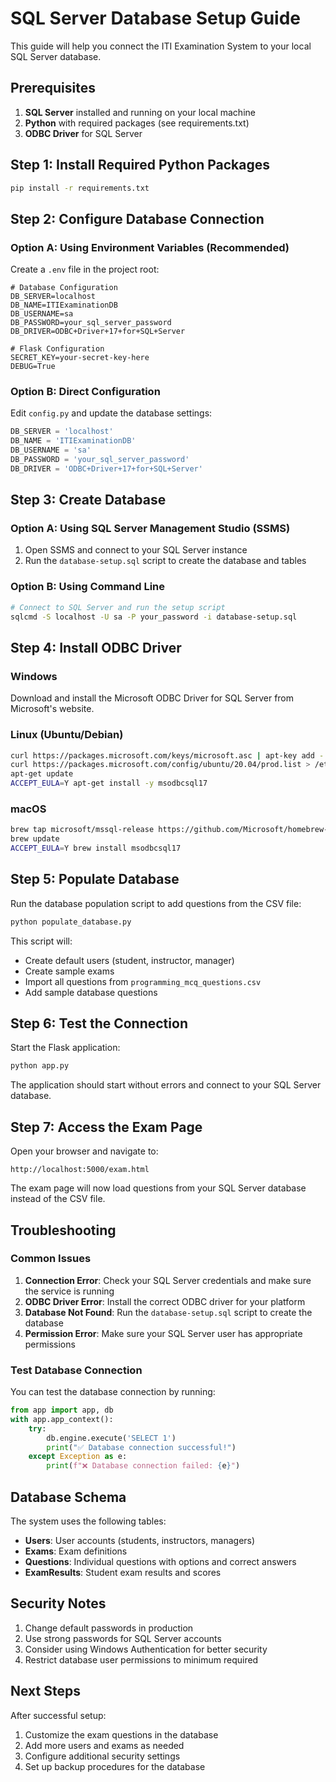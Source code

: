 # SQL Server Database Setup Guide

This guide will help you connect the ITI Examination System to your local SQL Server database.

## Prerequisites

1. **SQL Server** installed and running on your local machine
2. **Python** with required packages (see requirements.txt)
3. **ODBC Driver** for SQL Server

## Step 1: Install Required Python Packages

```bash
pip install -r requirements.txt
```

## Step 2: Configure Database Connection

### Option A: Using Environment Variables (Recommended)

Create a `.env` file in the project root:

```env
# Database Configuration
DB_SERVER=localhost
DB_NAME=ITIExaminationDB
DB_USERNAME=sa
DB_PASSWORD=your_sql_server_password
DB_DRIVER=ODBC+Driver+17+for+SQL+Server

# Flask Configuration
SECRET_KEY=your-secret-key-here
DEBUG=True
```

### Option B: Direct Configuration

Edit `config.py` and update the database settings:

```python
DB_SERVER = 'localhost'
DB_NAME = 'ITIExaminationDB'
DB_USERNAME = 'sa'
DB_PASSWORD = 'your_sql_server_password'
DB_DRIVER = 'ODBC+Driver+17+for+SQL+Server'
```

## Step 3: Create Database

### Option A: Using SQL Server Management Studio (SSMS)

1. Open SSMS and connect to your SQL Server instance
2. Run the `database-setup.sql` script to create the database and tables

### Option B: Using Command Line

```bash
# Connect to SQL Server and run the setup script
sqlcmd -S localhost -U sa -P your_password -i database-setup.sql
```

## Step 4: Install ODBC Driver

### Windows
Download and install the Microsoft ODBC Driver for SQL Server from Microsoft's website.

### Linux (Ubuntu/Debian)
```bash
curl https://packages.microsoft.com/keys/microsoft.asc | apt-key add -
curl https://packages.microsoft.com/config/ubuntu/20.04/prod.list > /etc/apt/sources.list.d/mssql-release.list
apt-get update
ACCEPT_EULA=Y apt-get install -y msodbcsql17
```

### macOS
```bash
brew tap microsoft/mssql-release https://github.com/Microsoft/homebrew-mssql-release
brew update
ACCEPT_EULA=Y brew install msodbcsql17
```

## Step 5: Populate Database

Run the database population script to add questions from the CSV file:

```bash
python populate_database.py
```

This script will:
- Create default users (student, instructor, manager)
- Create sample exams
- Import all questions from `programming_mcq_questions.csv`
- Add sample database questions

## Step 6: Test the Connection

Start the Flask application:

```bash
python app.py
```

The application should start without errors and connect to your SQL Server database.

## Step 7: Access the Exam Page

Open your browser and navigate to:
```
http://localhost:5000/exam.html
```

The exam page will now load questions from your SQL Server database instead of the CSV file.

## Troubleshooting

### Common Issues

1. **Connection Error**: Check your SQL Server credentials and make sure the service is running
2. **ODBC Driver Error**: Install the correct ODBC driver for your platform
3. **Database Not Found**: Run the `database-setup.sql` script to create the database
4. **Permission Error**: Make sure your SQL Server user has appropriate permissions

### Test Database Connection

You can test the database connection by running:

```python
from app import app, db
with app.app_context():
    try:
        db.engine.execute('SELECT 1')
        print("✅ Database connection successful!")
    except Exception as e:
        print(f"❌ Database connection failed: {e}")
```

## Database Schema

The system uses the following tables:

- **Users**: User accounts (students, instructors, managers)
- **Exams**: Exam definitions
- **Questions**: Individual questions with options and correct answers
- **ExamResults**: Student exam results and scores

## Security Notes

1. Change default passwords in production
2. Use strong passwords for SQL Server accounts
3. Consider using Windows Authentication for better security
4. Restrict database user permissions to minimum required

## Next Steps

After successful setup:

1. Customize the exam questions in the database
2. Add more users and exams as needed
3. Configure additional security settings
4. Set up backup procedures for the database 